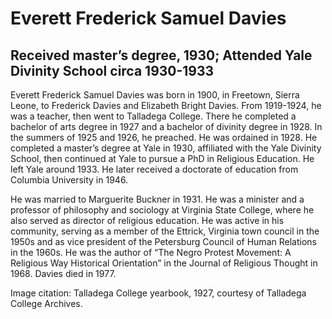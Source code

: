 # Everett Frederick Samuel Davies
## Received master’s degree, 1930; Attended Yale Divinity School circa 1930-1933
Everett Frederick Samuel Davies was born in 1900, in Freetown, Sierra Leone, to Frederick Davies and Elizabeth Bright Davies. From 1919-1924, he was a teacher, then went to Talladega College. There he completed a bachelor of arts degree in 1927 and a bachelor of divinity degree in 1928. In the summers of 1925 and 1926, he preached. He was ordained in 1928.
He completed a master’s degree at Yale in 1930, affiliated with the Yale Divinity School, then continued at Yale to pursue a PhD in Religious Education. He left Yale around 1933. He later received a doctorate of education from Columbia University in 1946.

He was married to Marguerite Buckner in 1931. He was a minister and a professor of philosophy and sociology at Virginia State College, where he also served as director of religious education. He was active in his community, serving as a member of the Ettrick, Virginia town council in the 1950s and as vice president of the Petersburg Council of Human Relations in the 1960s. He was the author of “The Negro Protest Movement: A Religious Way Historical Orientation” in the Journal of Religious Thought in 1968. Davies died in 1977.

Image citation: Talladega College yearbook, 1927, courtesy of Talladega College Archives.
